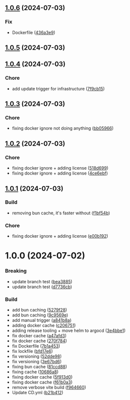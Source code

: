 

## [1.0.6](https://github.com/MiniKrakenIT/minikraken.com/compare/v1.0.5...v1.0.6) (2024-07-03)


### Fix

* Dockerfile ([436a3e9](https://github.com/MiniKrakenIT/minikraken.com/commit/436a3e9c9a83b5f435f140ce7ba04ac5277c312f))

## [1.0.5](https://github.com/MiniKrakenIT/minikraken.com/compare/v1.0.4...v1.0.5) (2024-07-03)

## [1.0.4](https://github.com/MiniKrakenIT/minikraken.com/compare/v1.0.3...v1.0.4) (2024-07-03)


### Chore

* add update trigger for infrastructure ([7f9cb15](https://github.com/MiniKrakenIT/minikraken.com/commit/7f9cb15d836804925ff302e7d49ee6dc6c1df851))

## [1.0.3](https://github.com/MiniKrakenIT/minikraken.com/compare/v1.0.2...v1.0.3) (2024-07-03)


### Chore

* fixing docker ignore not doing anything ([bb05966](https://github.com/MiniKrakenIT/minikraken.com/commit/bb0596695549df3981b723d74392277c16dea97c))

## [1.0.2](https://github.com/MiniKrakenIT/minikraken.com/compare/v1.0.1...v1.0.2) (2024-07-03)


### Chore

* fixing docker ignore + adding license ([518d699](https://github.com/MiniKrakenIT/minikraken.com/commit/518d6999a5183e6bafb5c3048139365d5f44672a))
* fixing docker ignore + adding license ([4ce6ebf](https://github.com/MiniKrakenIT/minikraken.com/commit/4ce6ebf001edb5c6c52af1b878acb110b7f194e5))

## [1.0.1](https://github.com/MiniKrakenIT/minikraken.com/compare/v1.0.0...v1.0.1) (2024-07-03)


### Build

* removing bun cache, it's faster without ([f1bf54b](https://github.com/MiniKrakenIT/minikraken.com/commit/f1bf54b0ab9f6be270b4bbf5baa6183b8e05502e))

### Chore

* fixing docker ignore + adding license ([e00b192](https://github.com/MiniKrakenIT/minikraken.com/commit/e00b1920274ce61983434f69458c00da4a124042))

# 1.0.0 (2024-07-02)


### Breaking

* update branch test ([bea3885](https://github.com/MiniKrakenIT/minikraken.com/commit/bea3885f7e24514fc5c2a1023c3326b6c0dccb4d))
* update branch test ([d7736cb](https://github.com/MiniKrakenIT/minikraken.com/commit/d7736cbca2516970a65b20a751ce110ed797f8f4))

### Build

* add bun caching ([5279f28](https://github.com/MiniKrakenIT/minikraken.com/commit/5279f2832d19326b29f351339fc01fe18e2f4db2))
* add bun caching ([9c9569e](https://github.com/MiniKrakenIT/minikraken.com/commit/9c9569e2aa93a30dbd89ee49f9aaabcee8374b07))
* add manual trigger ([a841b8a](https://github.com/MiniKrakenIT/minikraken.com/commit/a841b8a902056263d71f6ddf34518835cb099fef))
* adding docker cache ([c206751](https://github.com/MiniKrakenIT/minikraken.com/commit/c2067510d4dc1c106d7c43c42056cf9abd892aa7))
* adding release tooling + move helm to argocd ([3e4bbe1](https://github.com/MiniKrakenIT/minikraken.com/commit/3e4bbe1a9d183f2caf5bc9928c8b6608a7db1397))
* fix docker cache ([a47afd3](https://github.com/MiniKrakenIT/minikraken.com/commit/a47afd3b2e0956feb7a91e8308dcdc3a59881d0b))
* fix docker cache ([270f784](https://github.com/MiniKrakenIT/minikraken.com/commit/270f7847f15bf53d92c18c61dd1d8a4f93db2419))
* fix Dockerfile ([7b1a453](https://github.com/MiniKrakenIT/minikraken.com/commit/7b1a4537a0f2f34fd3f23afbd0014d238b53787c))
* fix lockfile ([bfd17e6](https://github.com/MiniKrakenIT/minikraken.com/commit/bfd17e68655a44c485e50285f175043e58881f0a))
* fix versioning ([52dde98](https://github.com/MiniKrakenIT/minikraken.com/commit/52dde980a48b9bdbc0971ce563d6ae54d547637b))
* fix versioning ([3e67bd6](https://github.com/MiniKrakenIT/minikraken.com/commit/3e67bd61c24291384bba2f8bd23493db21ab82a7))
* fixing bun cache ([81ccd88](https://github.com/MiniKrakenIT/minikraken.com/commit/81ccd88607bd8805dc5843c77bdfc82af335fef6))
* fixing cache ([10686a8](https://github.com/MiniKrakenIT/minikraken.com/commit/10686a88fded22c65b1d6a42481ed36635ab17d7))
* fixing docker cache ([5f913d0](https://github.com/MiniKrakenIT/minikraken.com/commit/5f913d02882e4379711820428d612df557d3c331))
* fixing docker cache ([f61b0a3](https://github.com/MiniKrakenIT/minikraken.com/commit/f61b0a301ae8d4381aaf31a774d8d90db8cbd841))
* remove verbose vite build ([f964660](https://github.com/MiniKrakenIT/minikraken.com/commit/f964660bdbad3aecc20aeee0c7e37dfe4f36a3a6))
* Update CD.yml ([b21b412](https://github.com/MiniKrakenIT/minikraken.com/commit/b21b412bc10e18ec0463d7e7935d918a9c8b56f6))

